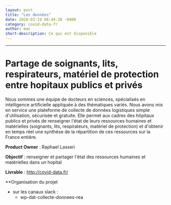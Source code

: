 ```yaml
---
layout: post
title: "Les données"
date: 2020-03-19 08:44:38 -0400
category: covid-data-fr
author: mac
short-description: Ce qui est disponible
---
```


-----

# Partage de soignants, lits, respirateurs, matériel de protection entre hopitaux publics et privés

Nous sommes une équipe de docteurs en sciences, spécialisés en intelligence artificielle appliquée à des thématiques variés. Nous avons mis en service une plateforme de collecte de données logistiques simple d'utilisation, sécurisée et gratuite. Elle permet aux cadres des hôpitaux publics et privés de renseigner l'état de leurs ressources humaines et matérielles (soignants, lits, respirateurs, matériel de protection) et d'obtenir en temps réel une synthèse de la répartition de ces ressources sur la France entière.

**Product Owner** : Raphael Lasseri

**Objectif** : renseigner et partager l'état des ressources humaines et matérielles dans un hopital

**Livrable** : http://covid-data.fr/

**Organisation du projet 
- sur les canaux slack : 
  - wp-dat-collecte-donnees-rea



